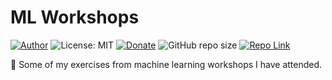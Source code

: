 # ML Workshops
[![Author](https://img.shields.io/badge/Author-ianramzy-brightgreen.svg)](https://ianramzy.com)
![License: MIT](https://img.shields.io/badge/License-MIT-yellow.svg) 
[![Donate](https://img.shields.io/badge/Donate-PayPal-brightgreen.svg)](https://paypal.me/ianramzy)
![GitHub repo size](https://img.shields.io/github/repo-size/ianramzy/ml-workshops.svg)
[![Repo Link](https://img.shields.io/badge/Repo-Link-black.svg)](https://github.com/ianramzy/ml-workshops)

📖 Some of my exercises from machine learning workshops I have attended.
